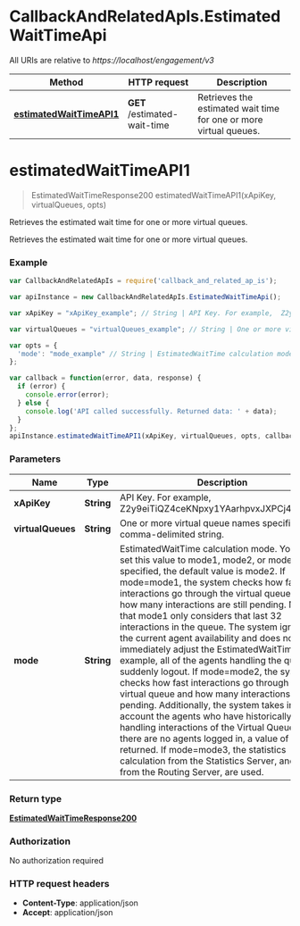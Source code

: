 # CallbackAndRelatedApIs.EstimatedWaitTimeApi

All URIs are relative to *https://localhost/engagement/v3*

Method | HTTP request | Description
------------- | ------------- | -------------
[**estimatedWaitTimeAPI1**](EstimatedWaitTimeApi.md#estimatedWaitTimeAPI1) | **GET** /estimated-wait-time | Retrieves the estimated wait time for one or more virtual queues.


<a name="estimatedWaitTimeAPI1"></a>
# **estimatedWaitTimeAPI1**
> EstimatedWaitTimeResponse200 estimatedWaitTimeAPI1(xApiKey, virtualQueues, opts)

Retrieves the estimated wait time for one or more virtual queues.

Retrieves the estimated wait time for one or more virtual queues.

### Example
```javascript
var CallbackAndRelatedApIs = require('callback_and_related_ap_is');

var apiInstance = new CallbackAndRelatedApIs.EstimatedWaitTimeApi();

var xApiKey = "xApiKey_example"; // String | API Key. For example,  Z2y9eiTiQZ4ceKNpxy1YAarhpvxJXPCj4rFrbVep

var virtualQueues = "virtualQueues_example"; // String | One or more virtual queue names specified as a comma-delimited string.

var opts = { 
  'mode': "mode_example" // String | EstimatedWaitTime calculation mode. You can set this value to mode1, mode2, or mode3. If not specified, the default value is mode2. If mode=mode1, the system checks how fast interactions go through the virtual queue and how many interactions are still pending. Note that mode1 only considers that last 32 interactions in the queue. The system ignores the current agent availability and does not immediately adjust the EstimatedWaitTime if, for example, all of the agents handling the queue suddenly logout. If mode=mode2, the system checks how fast interactions go through the virtual queue and how many interactions are pending. Additionally, the system takes into account the agents who have historically been handling interactions of the Virtual Queue. If there are no agents logged in, a value of -1 is returned. If mode=mode3, the statistics calculation from the Statistics Server, and not from the Routing Server, are used.
};

var callback = function(error, data, response) {
  if (error) {
    console.error(error);
  } else {
    console.log('API called successfully. Returned data: ' + data);
  }
};
apiInstance.estimatedWaitTimeAPI1(xApiKey, virtualQueues, opts, callback);
```

### Parameters

Name | Type | Description  | Notes
------------- | ------------- | ------------- | -------------
 **xApiKey** | **String**| API Key. For example,  Z2y9eiTiQZ4ceKNpxy1YAarhpvxJXPCj4rFrbVep | 
 **virtualQueues** | **String**| One or more virtual queue names specified as a comma-delimited string. | 
 **mode** | **String**| EstimatedWaitTime calculation mode. You can set this value to mode1, mode2, or mode3. If not specified, the default value is mode2. If mode&#x3D;mode1, the system checks how fast interactions go through the virtual queue and how many interactions are still pending. Note that mode1 only considers that last 32 interactions in the queue. The system ignores the current agent availability and does not immediately adjust the EstimatedWaitTime if, for example, all of the agents handling the queue suddenly logout. If mode&#x3D;mode2, the system checks how fast interactions go through the virtual queue and how many interactions are pending. Additionally, the system takes into account the agents who have historically been handling interactions of the Virtual Queue. If there are no agents logged in, a value of -1 is returned. If mode&#x3D;mode3, the statistics calculation from the Statistics Server, and not from the Routing Server, are used. | [optional] 

### Return type

[**EstimatedWaitTimeResponse200**](EstimatedWaitTimeResponse200.md)

### Authorization

No authorization required

### HTTP request headers

 - **Content-Type**: application/json
 - **Accept**: application/json

